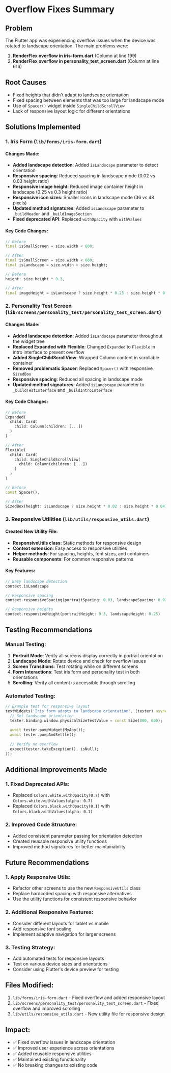# Overflow Fixes Summary

## Problem
The Flutter app was experiencing overflow issues when the device was rotated to landscape orientation. The main problems were:

1. **RenderFlex overflow in iris-form.dart** (Column at line 199)
2. **RenderFlex overflow in personality_test_screen.dart** (Column at line 616)

## Root Causes
- Fixed heights that didn't adapt to landscape orientation
- Fixed spacing between elements that was too large for landscape mode
- Use of `Spacer()` widget inside `SingleChildScrollView`
- Lack of responsive layout logic for different orientations

## Solutions Implemented

### 1. Iris Form (`lib/forms/iris-form.dart`)

#### Changes Made:
- **Added landscape detection**: Added `isLandscape` parameter to detect orientation
- **Responsive spacing**: Reduced spacing in landscape mode (0.02 vs 0.03 height ratio)
- **Responsive image height**: Reduced image container height in landscape (0.25 vs 0.3 height ratio)
- **Responsive icon sizes**: Smaller icons in landscape mode (36 vs 48 pixels)
- **Updated method signatures**: Added `isLandscape` parameter to `_buildHeader` and `_buildImageSection`
- **Fixed deprecated API**: Replaced `withOpacity` with `withValues`

#### Key Code Changes:
```dart
// Before
final isSmallScreen = size.width < 600;

// After  
final isSmallScreen = size.width < 600;
final isLandscape = size.width > size.height;

// Before
height: size.height * 0.3,

// After
final imageHeight = isLandscape ? size.height * 0.25 : size.height * 0.3;
```

### 2. Personality Test Screen (`lib/screens/personality_test/personality_test_screen.dart`)

#### Changes Made:
- **Added landscape detection**: Added `isLandscape` parameter throughout the widget tree
- **Replaced Expanded with Flexible**: Changed `Expanded` to `Flexible` in intro interface to prevent overflow
- **Added SingleChildScrollView**: Wrapped Column content in scrollable container
- **Removed problematic Spacer**: Replaced `Spacer()` with responsive `SizedBox`
- **Responsive spacing**: Reduced all spacing in landscape mode
- **Updated method signatures**: Added `isLandscape` parameter to `_buildTestInterface` and `_buildIntroInterface`

#### Key Code Changes:
```dart
// Before
Expanded(
  child: Card(
    child: Column(children: [...])
  )
)

// After
Flexible(
  child: Card(
    child: SingleChildScrollView(
      child: Column(children: [...])
    )
  )
)

// Before
const Spacer(),

// After
SizedBox(height: isLandscape ? size.height * 0.02 : size.height * 0.04),
```

### 3. Responsive Utilities (`lib/utils/responsive_utils.dart`)

#### Created New Utility File:
- **ResponsiveUtils class**: Static methods for responsive design
- **Context extension**: Easy access to responsive utilities
- **Helper methods**: For spacing, heights, font sizes, and containers
- **Reusable components**: For common responsive patterns

#### Key Features:
```dart
// Easy landscape detection
context.isLandscape

// Responsive spacing
context.responsiveSpacing(portraitSpacing: 0.03, landscapeSpacing: 0.02)

// Responsive heights
context.responsiveHeight(portraitHeight: 0.3, landscapeHeight: 0.25)
```

## Testing Recommendations

### Manual Testing:
1. **Portrait Mode**: Verify all screens display correctly in portrait orientation
2. **Landscape Mode**: Rotate device and check for overflow issues
3. **Screen Transitions**: Test rotating while on different screens
4. **Form Interactions**: Test iris form and personality test in both orientations
5. **Scrolling**: Verify all content is accessible through scrolling

### Automated Testing:
```dart
// Example test for responsive layout
testWidgets('Iris form adapts to landscape orientation', (tester) async {
  // Set landscape orientation
  tester.binding.window.physicalSizeTestValue = const Size(800, 600);
  
  await tester.pumpWidget(MyApp());
  await tester.pumpAndSettle();
  
  // Verify no overflow
  expect(tester.takeException(), isNull);
});
```

## Additional Improvements Made

### 1. Fixed Deprecated APIs:
- Replaced `Colors.white.withOpacity(0.7)` with `Colors.white.withValues(alpha: 0.7)`
- Replaced `Colors.black.withOpacity(0.1)` with `Colors.black.withValues(alpha: 0.1)`

### 2. Improved Code Structure:
- Added consistent parameter passing for orientation detection
- Created reusable responsive utility functions
- Improved method signatures for better maintainability

## Future Recommendations

### 1. Apply Responsive Utils:
- Refactor other screens to use the new `ResponsiveUtils` class
- Replace hardcoded spacing with responsive alternatives
- Use the utility functions for consistent responsive behavior

### 2. Additional Responsive Features:
- Consider different layouts for tablet vs mobile
- Add responsive font scaling
- Implement adaptive navigation for larger screens

### 3. Testing Strategy:
- Add automated tests for responsive layouts
- Test on various device sizes and orientations
- Consider using Flutter's device preview for testing

## Files Modified:
1. `lib/forms/iris-form.dart` - Fixed overflow and added responsive layout
2. `lib/screens/personality_test/personality_test_screen.dart` - Fixed overflow and improved scrolling
3. `lib/utils/responsive_utils.dart` - New utility file for responsive design

## Impact:
- ✅ Fixed overflow issues in landscape orientation
- ✅ Improved user experience across orientations
- ✅ Added reusable responsive utilities
- ✅ Maintained existing functionality
- ✅ No breaking changes to existing code

